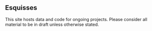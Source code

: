 ## __Esquisses__

This site hosts data and code for ongoing projects. Please consider all material to be in draft unless otherwise stated.

